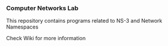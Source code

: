 ### Computer Networks Lab

This repository contains programs related to NS-3 and Network Namespaces 

Check Wiki for more information
